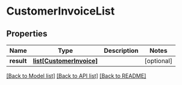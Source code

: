 # CustomerInvoiceList

## Properties
Name | Type | Description | Notes
------------ | ------------- | ------------- | -------------
**result** | [**list[CustomerInvoice]**](CustomerInvoice.md) |  | [optional] 

[[Back to Model list]](../README.md#documentation-for-models) [[Back to API list]](../README.md#documentation-for-api-endpoints) [[Back to README]](../README.md)


